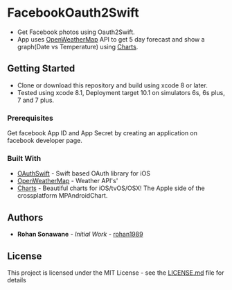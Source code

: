 # FacebookOauth2Swift
 * Get Facebook photos using Oauth2Swift.
 * App uses [OpenWeatherMap](http://openweathermap.org/api) API to get 5 day forecast and show a graph(Date vs Temperature) using [Charts](https://github.com/danielgindi/Charts). 

## Getting Started
* Clone or download this repository and build using xcode 8 or later.
* Tested using xcode 8.1, Deployment target 10.1 on simulators 6s, 6s plus, 7 and 7 plus.


### Prerequisites
Get facebook App ID and App Secret by creating an application on facebook developer page.

### Built With
* [OAuthSwift](https://github.com/OAuthSwift/OAuthSwift) - Swift based OAuth library for iOS
* [OpenWeatherMap](http://openweathermap.org/api) - Weather API's'
* [Charts](https://github.com/danielgindi/Charts) - Beautiful charts for iOS/tvOS/OSX! The Apple side of the crossplatform MPAndroidChart.

## Authors

* **Rohan Sonawane** - *Initial Work* - [rohan1989](https://github.com/rohan1989)

## License

This project is licensed under the MIT License - see the [LICENSE.md](LICENSE.md) file for details

 
